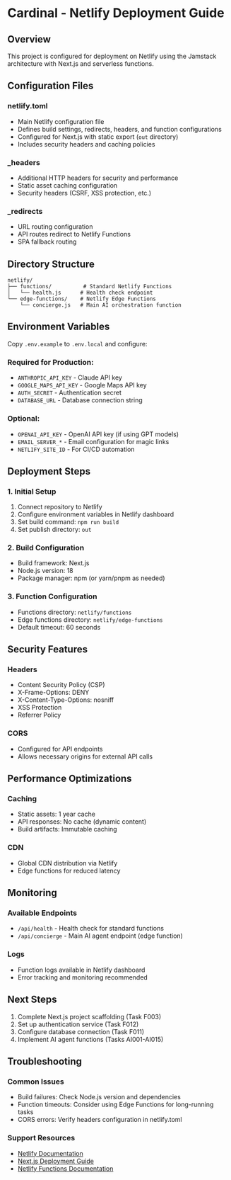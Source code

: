 # Cardinal - Netlify Deployment Guide

## Overview
This project is configured for deployment on Netlify using the Jamstack architecture with Next.js and serverless functions.

## Configuration Files

### netlify.toml
- Main Netlify configuration file
- Defines build settings, redirects, headers, and function configurations
- Configured for Next.js with static export (`out` directory)
- Includes security headers and caching policies

### _headers
- Additional HTTP headers for security and performance
- Static asset caching configuration
- Security headers (CSRF, XSS protection, etc.)

### _redirects
- URL routing configuration
- API routes redirect to Netlify Functions
- SPA fallback routing

## Directory Structure

```
netlify/
├── functions/          # Standard Netlify Functions
│   └── health.js      # Health check endpoint
└── edge-functions/    # Netlify Edge Functions  
    └── concierge.js   # Main AI orchestration function
```

## Environment Variables

Copy `.env.example` to `.env.local` and configure:

### Required for Production:
- `ANTHROPIC_API_KEY` - Claude API key
- `GOOGLE_MAPS_API_KEY` - Google Maps API key
- `AUTH_SECRET` - Authentication secret
- `DATABASE_URL` - Database connection string

### Optional:
- `OPENAI_API_KEY` - OpenAI API key (if using GPT models)
- `EMAIL_SERVER_*` - Email configuration for magic links
- `NETLIFY_SITE_ID` - For CI/CD automation

## Deployment Steps

### 1. Initial Setup
1. Connect repository to Netlify
2. Configure environment variables in Netlify dashboard
3. Set build command: `npm run build`
4. Set publish directory: `out`

### 2. Build Configuration
- Build framework: Next.js
- Node.js version: 18
- Package manager: npm (or yarn/pnpm as needed)

### 3. Function Configuration
- Functions directory: `netlify/functions`
- Edge functions directory: `netlify/edge-functions`
- Default timeout: 60 seconds

## Security Features

### Headers
- Content Security Policy (CSP)
- X-Frame-Options: DENY
- X-Content-Type-Options: nosniff
- XSS Protection
- Referrer Policy

### CORS
- Configured for API endpoints
- Allows necessary origins for external API calls

## Performance Optimizations

### Caching
- Static assets: 1 year cache
- API responses: No cache (dynamic content)
- Build artifacts: Immutable caching

### CDN
- Global CDN distribution via Netlify
- Edge functions for reduced latency

## Monitoring

### Available Endpoints
- `/api/health` - Health check for standard functions
- `/api/concierge` - Main AI agent endpoint (edge function)

### Logs
- Function logs available in Netlify dashboard
- Error tracking and monitoring recommended

## Next Steps

1. Complete Next.js project scaffolding (Task F003)
2. Set up authentication service (Task F012) 
3. Configure database connection (Task F011)
4. Implement AI agent functions (Tasks AI001-AI015)

## Troubleshooting

### Common Issues
- Build failures: Check Node.js version and dependencies
- Function timeouts: Consider using Edge Functions for long-running tasks
- CORS errors: Verify headers configuration in netlify.toml

### Support Resources
- [Netlify Documentation](https://docs.netlify.com/)
- [Next.js Deployment Guide](https://nextjs.org/docs/deployment)
- [Netlify Functions Documentation](https://docs.netlify.com/functions/overview/)